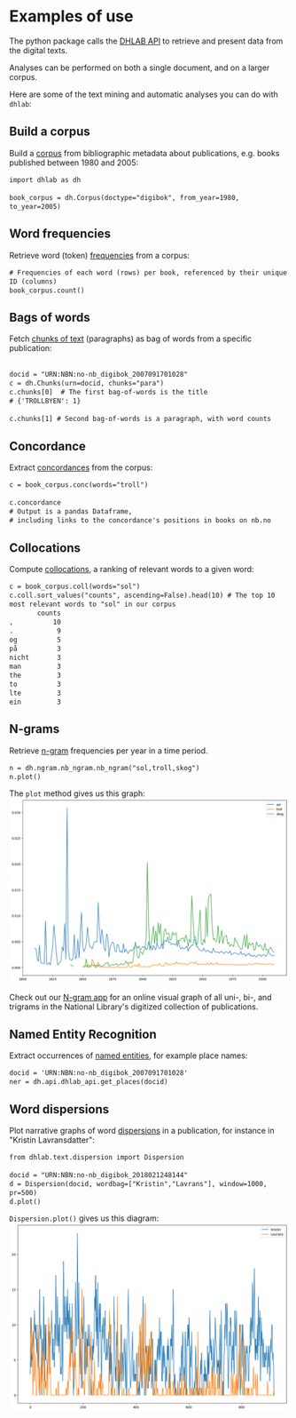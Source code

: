 # Examples of use

The python package calls the [DHLAB API](https://api.nb.no/dhlab/) to retrieve and present data from the digital texts.

Analyses can be performed on both a single document, and on a larger corpus. 

<!-- start example-use -->

Here are some of the text mining and automatic analyses you can do with `dhlab`:


## Build a corpus

Build a [corpus](#dhlab.Corpus) from bibliographic metadata about publications, e.g. books published between 1980 and 2005: 

```{code-block} python
import dhlab as dh

book_corpus = dh.Corpus(doctype="digibok", from_year=1980, to_year=2005)
```

## Word frequencies

Retrieve word (token) [frequencies](#dhlab.Corpus.count) from a corpus:

```{code-block} python
# Frequencies of each word (rows) per book, referenced by their unique ID (columns) 
book_corpus.count()
```

## Bags of words

Fetch [chunks of text](#dhlab.Chunks) (paragraphs) as bag of words from a specific publication:

```{code-block} python

docid = "URN:NBN:no-nb_digibok_2007091701028"
c = dh.Chunks(urn=docid, chunks="para")
c.chunks[0]  # The first bag-of-words is the title
# {'TROLLBYEN': 1}

c.chunks[1] # Second bag-of-words is a paragraph, with word counts
```

## Concordance

Extract [concordances](#dhlab.Concordance) from the corpus: 

```{code-block} python
c = book_corpus.conc(words="troll")

c.concordance  
# Output is a pandas Dataframe, 
# including links to the concordance's positions in books on nb.no
```

## Collocations
Compute [collocations](#dhlab.Collocations), a ranking of relevant words to a given word:

```{code-block} python
c = book_corpus.coll(words="sol")
c.coll.sort_values("counts", ascending=False).head(10) # The top 10 most relevant words to "sol" in our corpus
       counts
,          10
.           9
og          5
på          3
nicht       3
man         3
the         3
to          3
lte         3
ein         3
```

## N-grams
Retrieve [n-gram](#dhlab.ngram.nb_ngram) frequencies per year in a time period. 

```{code-block} python
n = dh.ngram.nb_ngram.nb_ngram("sol,troll,skog")
n.plot()
```
The `plot` method gives us this graph: 
![image](./_images/plot_ngram.png)

Check out our [N-gram app](https://www.nb.no/ngram/#1_1_1__1_1_3_1810%2C2022_2_2_2_12_2) for an online visual graph of all uni-, bi-, and trigrams in the National Library's digitized collection of publications.

## Named Entity Recognition

Extract occurrences of [named entities](#dhlab.NER), for example place names:

```{code-block} python
docid = 'URN:NBN:no-nb_digibok_2007091701028'
ner = dh.api.dhlab_api.get_places(docid)
```

## Word dispersions

Plot narrative graphs of word [dispersions](#dhlab.text.dispersion.Dispersion) in a publication, for instance in "Kristin Lavransdatter":

```{code-block} python
from dhlab.text.dispersion import Dispersion

docid = "URN:NBN:no-nb_digibok_2018021248144"
d = Dispersion(docid, wordbag=["Kristin","Lavrans"], window=1000, pr=500)
d.plot()
```
`Dispersion.plot()` gives us this diagram:
![image](./_images/dispersion_plot.png)

<!-- end example-use -->
